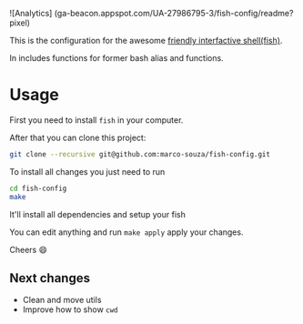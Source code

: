 

![Analytics]
(ga-beacon.appspot.com/UA-27986795-3/fish-config/readme?pixel)

This is the configuration for the awesome [friendly interfactive shell(fish)]( https://github.com/fish-shell/fish-shell).

In includes functions for former bash alias and functions.

# Usage

First you need to install `fish` in your computer.

After that you can clone this project:

```sh
git clone --recursive git@github.com:marco-souza/fish-config.git
```

To install all changes you just need to run

```sh
cd fish-config
make
```

It'll install all dependencies and setup your fish

You can edit anything and run `make apply` apply your changes.

Cheers :smile:

## Next changes

- Clean and move utils
- Improve how to show `cwd`
